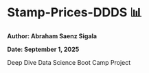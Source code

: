 # Stamp-Prices-DDDS :bar_chart:

**Author: Abraham Saenz Sigala**

**Date: September 1, 2025**

Deep Dive Data Science Boot Camp Project
